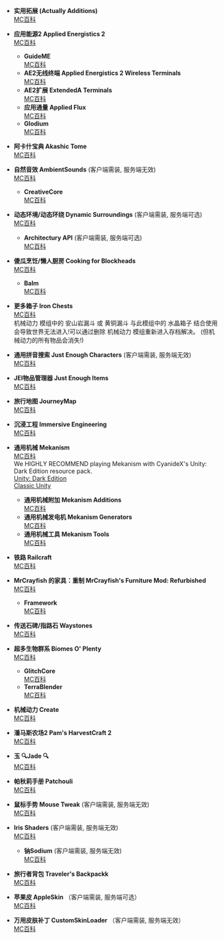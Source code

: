 - **实用拓展 (Actually Additions)**  
  [MC百科](http://mcmod.cn/class/550.html)

- **应用能源2 Applied Energistics 2**  
  [MC百科](https://www.mcmod.cn/class/260.html)
    - **GuideME**  
  [MC百科](https://www.mcmod.cn/class/18414.html)
    - **AE2无线终端 Applied Energistics 2 Wireless Terminals**  
  [MC百科](https://www.mcmod.cn/class/3712.html)
    - **AE2扩展 ExtendedA Terminals**  
  [MC百科](https://www.mcmod.cn/class/11534.html)
    - **应用通量 Applied Flux**  
  [MC百科](https://www.mcmod.cn/class/13416.html)
    - **Glodium**  
  [MC百科](https://www.mcmod.cn/class/13307.html)

- **阿卡什宝典 Akashic Tome**  
  [MC百科](https://www.mcmod.cn/class/688.html)

- **自然音效 AmbientSounds** (客户端需装, 服务端无效)   
  [MC百科](https://www.mcmod.cn/class/2947.html)
    - **CreativeCore**  
  [MC百科](https://www.mcmod.cn/class/1283.html)

- **动态环境/动态环绕 Dynamic Surroundings**  (客户端需装, 服务端可选)   
  [MC百科](https://www.mcmod.cn/class/1083.html)
  - **Architectury API**  (客户端需装, 服务端可选)   
  [MC百科](https://www.mcmod.cn/class/3434.html)

- **傻瓜烹饪/懒人厨房 Cooking for Blockheads**  
  [MC百科](https://www.mcmod.cn/class/468.html)
    - **Balm**  
  [MC百科](https://www.mcmod.cn/class/4485.html)

- **更多箱子 Iron Chests**  
  [MC百科](https://www.mcmod.cn/class/20.html)  
  机械动力 模组中的 安山岩漏斗 或 黄铜漏斗 与此模组中的 水晶箱子 结合使用会导致世界无法进入!可以通过删除 机械动力 模组重新进入存档解决。
(但机械动力的所有物品会消失!)

- **通用拼音搜索 Just Enough Characters**  (客户端需装, 服务端无效)  
  [MC百科](https://www.mcmod.cn/class/840.html)

- **JEI物品管理器 Just Enough Items**  
  [MC百科](https://www.mcmod.cn/class/459.html)

- **旅行地图 JourneyMap**  
  [MC百科](https://www.mcmod.cn/class/198.html)

- **沉浸工程 Immersive Engineering**  
  [MC百科](https://www.mcmod.cn/class/463.html)

- **通用机械 Mekanism**  
  [MC百科](https://www.mcmod.cn/class/187.html)  
  We HIGHLY RECOMMEND playing Mekanism with CyanideX's Unity: Dark Edition resource pack.  
  [Unity: Dark Edition](https://modrinth.com/resourcepack/unity-dark-edition/)  
  [Classic Unity](https://modrinth.com/resourcepack/unity/)
    - **通用机械附加 Mekanism Additions**  
  [MC百科](https://www.mcmod.cn/class/2437.html)
    - **通用机械发电机 Mekanism Generators**  
  [MC百科](https://www.mcmod.cn/class/1323.html)
    - **通用机械工具 Mekanism Tools**  
  [MC百科](https://www.mcmod.cn/class/1615.html)

- **铁路 Railcraft**  
  [MC百科](https://www.mcmod.cn/class/6.html)

- **MrCrayfish 的家具：重制 MrCrayfish's Furniture Mod: Refurbished**  
  [MC百科](https://www.mcmod.cn/class/15668.html)
  - **Framework**  
  [MC百科](https://www.mcmod.cn/class/5307.html)

- **传送石碑/指路石 Waystones**  
  [MC百科](https://www.mcmod.cn/class/1339.html)

- **超多生物群系 Biomes O' Plenty**  
  [MC百科](https://www.mcmod.cn/class/108.html)
    - **GlitchCore**  
    [MC百科](https://www.mcmod.cn/class/13531.html)
    - **TerraBlender**  
  [MC百科](https://www.mcmod.cn/class/5489.html)

- **机械动力 Create**  
  [MC百科](https://www.mcmod.cn/class/2021.html)

- **潘马斯农场2 Pam's HarvestCraft 2**  
  [MC百科](https://www.mcmod.cn/class/2372.html)

- **玉 🔍Jade 🔍**  
  [MC百科](https://www.mcmod.cn/class/3482.html)

- **帕秋莉手册 Patchouli**  
  [MC百科](https://www.mcmod.cn/class/1388.html)

- **鼠标手势 Mouse Tweak**  (客户端需装, 服务端无效)  
  [MC百科](https://www.mcmod.cn/class/1162.html)

- **Iris Shaders**  (客户端需装, 服务端无效)  
  [MC百科](https://www.mcmod.cn/class/3697.html)
  - **钠Sodium**  (客户端需装, 服务端无效)  
  [MC百科](https://www.mcmod.cn/class/2785.html)

- **旅行者背包 Traveler's Backpackk**  
  [MC百科](https://www.mcmod.cn/class/1732.html)

- **苹果皮 AppleSkin** （客户端需装, 服务端可选）  
  [MC百科](https://www.mcmod.cn/class/744.html)

- **万用皮肤补丁 CustomSkinLoader** （客户端需装, 服务端无效）  
  [MC百科](https://www.mcmod.cn/class/883.html)
